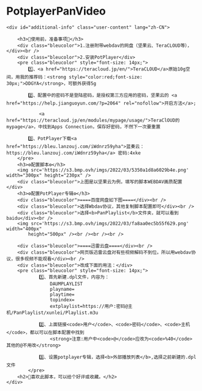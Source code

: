 # PotplayerPanVideo
    <div id="additional-info" class="user-content" lang="zh-CN">

        <h3>📢使用前，准备事项📢</h3>
        <div class="bleucolor">1.注册附带webdav的网盘（坚果云、TeraCLOUD等），</div><br />
        <div class="bleucolor">2.安装PotPlayer</div>
        <pre class="bleucolor" style="font-size: 14px;">
            1️⃣、<a href="https://teracloud.jp/en/">TeraCLOUD</a>原始10g空间，用我的推荐码：<strong style="color:red;font-size: 30px;">DDGYA</strong>，可额外获得5g

            2️⃣、配置中的密码不是登陆密码，是授权第三方应用的密码，坚果云的 <a href="https://help.jianguoyun.com/?p=2064" rel="nofollow">开启方法</a>;

                <a href="https://teracloud.jp/en/modules/mypage/usage/">TeraClOUD的mypage</a>，中找到Apps Connection，保存好密码，不然下一次要重置

            3️⃣、PotPlayer下载<a href="https://bleu.lanzouj.com/iWdnrz59yha">蓝奏云： https://bleu.lanzouj.com/iWdnrz59yha</a> 密码:4xke
        </pre>
        <h3>⚙配置脚本⚙</h3>
        <img src='https://s3.bmp.ovh/imgs/2022/03/5350a1d8a6029b4e.png' width="300px" height="230px" />
        <div class="bleucolor">上图是以坚果云为例，填写的脚本WEBDAV画质配置</div>
        <h3>⚙配置PotPlayer专辑⚙</h3>
        <div class="bleucolor">====百度网盘如下图====</div><br />
        <div class="bleucolor">选择Wbdav协议，其他复制脚本配置即可</div><br />
        <div class="bleucolor">选择<b>PanPlaylist</b>文件夹，就可以看到baidu</div><br />
        <img src='https://s3.bmp.ovh/imgs/2022/03/fa8aa0ec5b55f629.png' width="400px"
            height="500px" /><br /><br /><br />

        <div class="bleucolor">====迅雷云盘====</div><br />
        <div class="bleucolor">网页版迅雷云盘对有些视频解码不到位。所以用webdav协议，很多视频不能观看</div><br />
        <div class="bleucolor">改成下面的用法：</div>
        <pre class="bleucolor" style="font-size: 14px;">
                1️⃣、首先新建.dpl文件，内容为：
                    DAUMPLAYLIST
                    playname=
                    playtime=
                    topindex=
                    extplaylist=https://用户:密码@主机/PanPlaylist/xunlei/Playlist.m3u

                2️⃣、上面链接<code>用户</code>、<code>密码</code>、<code>主机</code>，都以可以在脚本配置中找到
                    <strong>注意:用户中<code>@</code>应改为<code>%40</code> 其他的@不用改</strong>

                3️⃣、设置potplayer专辑，选择<b>外部播放列表</b>,选择之前新建的.dpl文件
            </pre>
        <h2>🍜喜欢此脚本，可以给个好评或收藏。</h2>
    </div>
